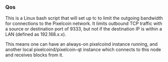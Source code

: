 ### Qos ###

This is a Linux bash script that will set up tc to limit the outgoing bandwidth for connections to the Pixelcoin network. It limits outbound TCP traffic with a source or destination port of 9333, but not if the destination IP is within a LAN (defined as 192.168.x.x).

This means one can have an always-on pixelcoind instance running, and another local pixelcoind/pixelcoin-qt instance which connects to this node and receives blocks from it.
